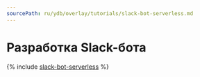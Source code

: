 ```yaml
---
sourcePath: ru/ydb/overlay/tutorials/slack-bot-serverless.md
---
```

# Разработка Slack-бота

{% include [slack-bot-serverless](../../_includes/slack-bot-serverless.md) %}